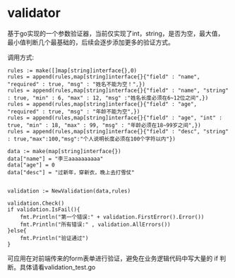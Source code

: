 # validator


基于go实现的一个参数验证器，当前仅实现了int，string，是否为空，最大值，最小值判断几个最基础的，后续会逐步添加更多的验证方式。

调用方式:

	rules := make([]map[string]interface{},0)
	rules = append(rules,map[string]interface{}{"field" : "name", "required" : true, "msg" : "姓名不能为空！",})
	rules = append(rules,map[string]interface{}{"field" : "name", "string" : true, "min" : 6, "max" : 12, "msg" :"姓名长度必须在6~12位之间",})
	rules = append(rules,map[string]interface{}{"field" : "age", "required" : true, "msg" : "年龄不能为空",})
	rules = append(rules,map[string]interface{}{"field" : "age", "int" : true, "min" : 18, "max" : 99, "msg" : "年龄必须在18~99岁之间",})
	rules = append(rules,map[string]interface{}{"field" : "desc", "string" : true,"max":100,"msg":"个人说明长度必须在100个字符以内"})

	data := make(map[string]interface{})
	data["name"] = "李三aaaaaaaaaa"
	data["age"] = 0
	data["desc"] = "过新年，穿新衣，晚上去打雪仗"


	validation := NewValidation(data,rules)

	validation.Check()
	if validation.IsFail(){
		fmt.Println("第一个错误:" + validation.FirstError().Error())
		fmt.Println("所有错误:" , validation.AllErrors())
	}else{
		fmt.Println("验证通过")
	}


可应用在对前端传来的form表单进行验证，避免在业务逻辑代码中写大量的 if 判断。具体请看validation_test.go
